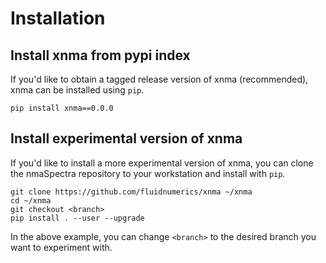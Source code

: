 # Installation

## Install xnma from pypi index
If you'd like to obtain a tagged release version of xnma (recommended), xnma can be installed using `pip`.

```
pip install xnma==0.0.0
```

## Install experimental version of xnma
If you'd like to install a more experimental version of xnma, you can clone the nmaSpectra repository to your workstation and install with `pip`.

```
git clone https://github.com/fluidnumerics/xnma ~/xnma
cd ~/xnma
git checkout <branch>
pip install . --user --upgrade
```

In the above example, you can change `<branch>` to the desired branch you want to experiment with.
